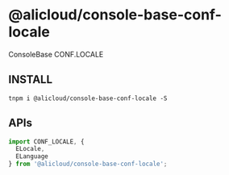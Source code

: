 # @alicloud/console-base-conf-locale

ConsoleBase CONF.LOCALE

## INSTALL

```shell
tnpm i @alicloud/console-base-conf-locale -S
```

## APIs

```typescript
import CONF_LOCALE, {
  ELocale,
  ELanguage
} from '@alicloud/console-base-conf-locale';
```
